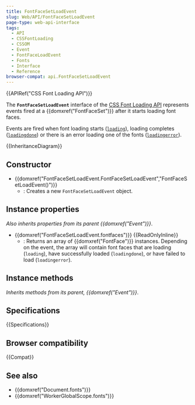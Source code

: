 ```yaml
---
title: FontFaceSetLoadEvent
slug: Web/API/FontFaceSetLoadEvent
page-type: web-api-interface
tags:
  - API
  - CSSFontLoading
  - CSSOM
  - Event
  - FontFaceLoadEvent
  - Fonts
  - Interface
  - Reference
browser-compat: api.FontFaceSetLoadEvent
---
```


{{APIRef("CSS Font Loading API")}}

The **`FontFaceSetLoadEvent`** interface of the [CSS Font Loading API](/en-US/docs/Web/API/CSS_Font_Loading_API) represents events fired at a {{domxref("FontFaceSet")}} after it starts loading font faces.

Events are fired when font loading starts ([`loading`](/en-US/docs/Web/API/FontFaceSet/loading_event)), loading completes ([`loadingdone`](/en-US/docs/Web/API/FontFaceSet/loadingdone_event)) or there is an error loading one of the fonts ([`loadingerror`](/en-US/docs/Web/API/FontFaceSet/loadingerror_event)).

{{InheritanceDiagram}}

## Constructor

- {{domxref("FontFaceSetLoadEvent.FontFaceSetLoadEvent","FontFaceSetLoadEvent()")}}
  - : Creates a new `FontFaceSetLoadEvent` object.

## Instance properties

_Also inherits properties from its parent {{domxref("Event")}}_.

- {{domxref("FontFaceSetLoadEvent.fontfaces")}} {{ReadOnlyInline}}
  - : Returns an array of {{domxref("FontFace")}} instances.
    Depending on the event, the array will contain font faces that are loading (`loading`), have successfully loaded (`loadingdone`), or have failed to load (`loadingerror`).

## Instance methods

_Inherits methods from its parent, {{domxref("Event")}}_.

## Specifications

{{Specifications}}

## Browser compatibility

{{Compat}}

## See also

- {{domxref("Document.fonts")}}
- {{domxref("WorkerGlobalScope.fonts")}}
